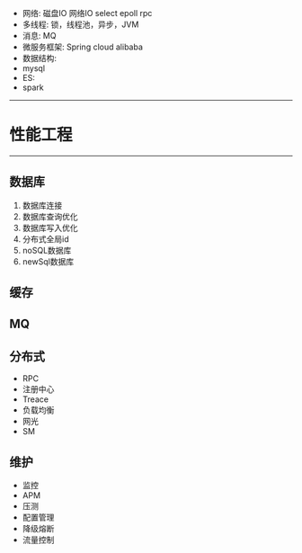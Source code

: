 
- 网络: 磁盘IO 网络IO select epoll rpc
- 多线程: 锁，线程池，异步，JVM
- 消息: MQ
- 微服务框架: Spring cloud alibaba
- 数据结构:
- mysql
- ES:
- spark

---

# 性能工程



---

## 数据库

1. 数据库连接
2. 数据库查询优化
3. 数据库写入优化
4. 分布式全局id
5. noSQL数据库
6. newSql数据库

##  缓存

## MQ

## 分布式

- RPC
- 注册中心
- Treace
- 负载均衡
- 网光
- SM

## 维护

- 监控
- APM
- 压测
- 配置管理
- 降级熔断
- 流量控制

